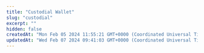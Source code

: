 ```yaml
---
title: "Custodial Wallet"
slug: "custodial"
excerpt: ""
hidden: false
createdAt: "Mon Feb 05 2024 11:55:21 GMT+0000 (Coordinated Universal Time)"
updatedAt: "Wed Feb 07 2024 09:41:03 GMT+0000 (Coordinated Universal Time)"
---
```

